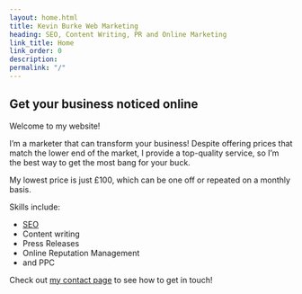 ```yaml
---
layout: home.html
title: Kevin Burke Web Marketing
heading: SEO, Content Writing, PR and Online Marketing
link_title: Home
link_order: 0
description:
permalink: "/"
---
```


## Get your business noticed online

Welcome to my website!

I’m a marketer that can transform your business! Despite offering prices that match the lower end of the market, I provide a top-quality service, so I’m the best way to get the most bang for your buck.

My lowest price is just £100, which can be one off or repeated on a monthly basis.

Skills include:

- [SEO](/seo-search-engine-optimisation/)
- Content writing
- Press Releases
- Online Reputation Management
- and PPC

Check out [my contact page](/contact/) to see how to get in touch!
